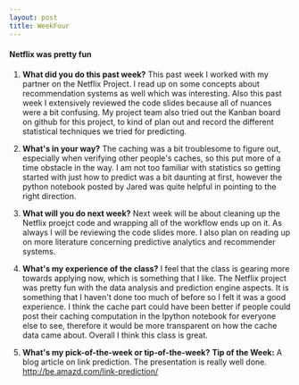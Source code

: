 ```yaml
---
layout: post
title: WeekFour
---
```


#### Netflix was pretty fun

1. **What did you do this past week?**
This past week I worked with my partner on the Netflix Project. I read up on some concepts about recommendation systems as well which was interesting. Also this past week I extensively reviewed the code slides because all of nuances were a bit confusing. My project team also tried out the Kanban board on github for this project, to kind of plan out and record the different statistical techniques we tried for predicting.

2. **What's in your way?**
The caching was a bit troublesome to figure out, especially when verifying other people's caches, so this put more of a time obstacle in the way. I am not too familiar with statistics so getting started with just how to predict was a bit daunting at first, however the python notebook posted by Jared was quite helpful in pointing to the right direction.

3. **What will you do next week?**
Next week will be about cleaning up the Netflix proejct code and wrapping all of the workflow ends up on it. As always I will be reviewing the code slides more. I also plan on reading up on more literature concerning predictive analytics and recommender systems.

4. **What's my experience of the class?**
I feel that the class is gearing more towards applying now, which is something that I like. The Netflix project was pretty fun with the data analysis and prediction engine aspects. It is something that I haven't done too much of before so I felt it was a good experience. I think the cache part could have been better if people could post their caching computation in the Ipython notebook for everyone else to see, therefore it would be more transparent on how the cache data came about. Overall I think this class is great.

5. **What's my pick-of-the-week or tip-of-the-week?**
**Tip of the Week:** A blog article on link prediction. The presentation is really well done.
<http://be.amazd.com/link-prediction/>
